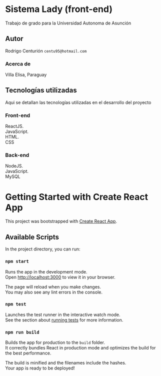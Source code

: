 # Sistema Lady (front-end)
Trabajo de grado para la Universidad Autonoma de Asunción

## Autor
Rodrigo Centurión `centu95@hotmail.com`

### Acerca de
Villa Elisa, Paraguay

## Tecnologías utilizadas
Aqui se detallan las tecnologías utilizadas en el desarrollo del proyecto

### Front-end
ReactJS.\
JavaScript.\
HTML.\
CSS

### Back-end
NodeJS.\
JavaScript.\
MySQL


# Getting Started with Create React App
This project was bootstrapped with [Create React App](https://github.com/facebook/create-react-app).

## Available Scripts
In the project directory, you can run:

### `npm start`
Runs the app in the development mode.\
Open [http://localhost:3000](http://localhost:3000) to view it in your browser.

The page will reload when you make changes.\
You may also see any lint errors in the console.

### `npm test`
Launches the test runner in the interactive watch mode.\
See the section about [running tests](https://facebook.github.io/create-react-app/docs/running-tests) for more information.

### `npm run build`
Builds the app for production to the `build` folder.\
It correctly bundles React in production mode and optimizes the build for the best performance.

The build is minified and the filenames include the hashes.\
Your app is ready to be deployed!
